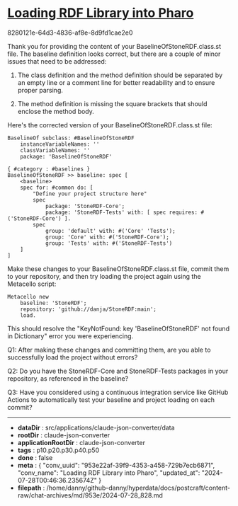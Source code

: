 # [Loading RDF Library into Pharo](https://claude.ai/chat/953e22af-39f9-4353-a458-729b7ecb6871)

8280121e-64d3-4836-af8e-8d9fd1cae2e0

 Thank you for providing the content of your BaselineOfStoneRDF.class.st file. The baseline definition looks correct, but there are a couple of minor issues that need to be addressed:

1. The class definition and the method definition should be separated by an empty line or a comment line for better readability and to ensure proper parsing.

2. The method definition is missing the square brackets that should enclose the method body.

Here's the corrected version of your BaselineOfStoneRDF.class.st file:

```smalltalk
BaselineOf subclass: #BaselineOfStoneRDF
    instanceVariableNames: ''
    classVariableNames: ''
    package: 'BaselineOfStoneRDF'

{ #category : #baselines }
BaselineOfStoneRDF >> baseline: spec [
    <baseline>
    spec for: #common do: [
        "Define your project structure here"
        spec 
            package: 'StoneRDF-Core';
            package: 'StoneRDF-Tests' with: [ spec requires: #('StoneRDF-Core') ].
        spec 
            group: 'default' with: #('Core' 'Tests');
            group: 'Core' with: #('StoneRDF-Core');
            group: 'Tests' with: #('StoneRDF-Tests')
    ]
]
```

Make these changes to your BaselineOfStoneRDF.class.st file, commit them to your repository, and then try loading the project again using the Metacello script:

```smalltalk
Metacello new
    baseline: 'StoneRDF';
    repository: 'github://danja/StoneRDF:main';
    load.
```

This should resolve the "KeyNotFound: key 'BaselineOfStoneRDF' not found in Dictionary" error you were experiencing.

Q1: After making these changes and committing them, are you able to successfully load the project without errors?

Q2: Do you have the StoneRDF-Core and StoneRDF-Tests packages in your repository, as referenced in the baseline?

Q3: Have you considered using a continuous integration service like GitHub Actions to automatically test your baseline and project loading on each commit?

---

* **dataDir** : src/applications/claude-json-converter/data
* **rootDir** : claude-json-converter
* **applicationRootDir** : claude-json-converter
* **tags** : p10.p20.p30.p40.p50
* **done** : false
* **meta** : {
  "conv_uuid": "953e22af-39f9-4353-a458-729b7ecb6871",
  "conv_name": "Loading RDF Library into Pharo",
  "updated_at": "2024-07-28T00:46:36.235674Z"
}
* **filepath** : /home/danny/github-danny/hyperdata/docs/postcraft/content-raw/chat-archives/md/953e/2024-07-28_828.md